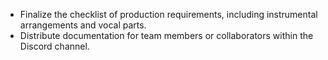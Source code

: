 - Finalize the checklist of production requirements, including instrumental arrangements and vocal parts.
- Distribute documentation for team members or collaborators within the Discord channel.